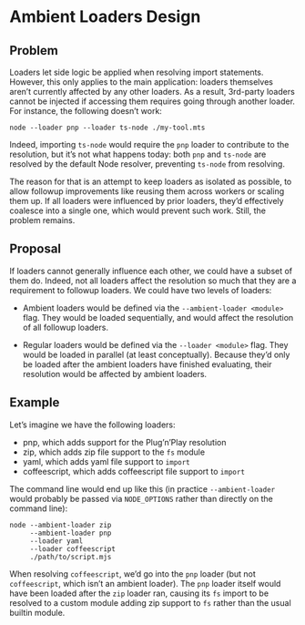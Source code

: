 # Ambient Loaders Design

## Problem

Loaders let side logic be applied when resolving import statements. However, this only applies to the main application: loaders themselves aren’t currently affected by any other loaders. As a result, 3rd-party loaders cannot be injected if accessing them requires going through another loader. For instance, the following doesn’t work:

```
node --loader pnp --loader ts-node ./my-tool.mts
```

Indeed, importing `ts-node` would require the `pnp` loader to contribute to the resolution, but it’s not what happens today: both `pnp` and `ts-node` are resolved by the default Node resolver, preventing `ts-node` from resolving.

The reason for that is an attempt to keep loaders as isolated as possible, to allow followup improvements like reusing them across workers or scaling them up. If all loaders were influenced by prior loaders, they’d effectively coalesce into a single one, which would prevent such work. Still, the problem remains.

## Proposal

If loaders cannot generally influence each other, we could have a subset of them do. Indeed, not all loaders affect the resolution so much that they are a requirement to followup loaders. We could have two levels of loaders:

- Ambient loaders would be defined via the `--ambient-loader <module>` flag. They would be loaded sequentially, and would affect the resolution of all followup loaders.

- Regular loaders would be defined via the `--loader <module>` flag. They would be loaded in parallel (at least conceptually). Because they’d only be loaded after the ambient loaders have finished evaluating, their resolution would be affected by ambient loaders.

## Example

Let’s imagine we have the following loaders:

- pnp, which adds support for the Plug’n’Play resolution
- zip, which adds zip file support to the `fs` module
- yaml, which adds yaml file support to `import`
- coffeescript, which adds coffeescript file support to `import`

The command line would end up like this (in practice `--ambient-loader` would probably be passed via `NODE_OPTIONS` rather than directly on the command line):

```
node --ambient-loader zip
     --ambient-loader pnp
     --loader yaml
     --loader coffeescript
     ./path/to/script.mjs
```

When resolving `coffeescript`, we’d go into the `pnp` loader (but not `coffeescript`, which isn’t an ambient loader). The `pnp` loader itself would have been loaded after the `zip` loader ran, causing its `fs` import to be resolved to a custom module adding zip support to `fs` rather than the usual builtin module.

